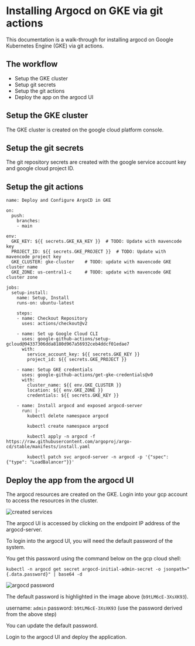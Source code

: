 # Installing Argocd on GKE via git actions  

This documentation is a walk-through for installing argocd on Google Kubernetes Engine (GKE) via git actions.  

## The workflow  
- Setup the GKE cluster  
- Setup git secrets  
- Setup the git actions  
- Deploy the app on the argocd UI

## Setup the GKE cluster  
The GKE cluster is created on the google cloud platform console. 

## Setup the git secrets  
The git repository secrets are created with the google service account key and google cloud project ID.  

## Setup the git actions  
```
name: Deploy and Configure ArgoCD in GKE

on:
  push:
    branches:
    - main

env:
  GKE_KEY: ${{ secrets.GKE_KA_KEY }}  # TODO: Update with mavencode key
  PROJECT_ID: ${{ secrets.GKE_PROJECT }}  # TODO: Update with mavencode project key
  GKE_CLUSTER: gke-cluster    # TODO: update with mavencode GKE cluster name
  GKE_ZONE: us-central1-c     # TODO: update with mavencode GKE cluster zone

jobs:
  setup-install:
    name: Setup, Install
    runs-on: ubuntu-latest

    steps:
    - name: Checkout Repository
      uses: actions/checkout@v2
    
    - name: Set up Google Cloud CLI
      uses: google-github-actions/setup-gcloud@94337306dda8180d967a56932ceb4ddcf01edae7
      with: 
        service_account_key: ${{ secrets.GKE_KEY }}
        project_id: ${{ secrets.GKE_PROJECT }}

    - name: Setup GKE credentials
      uses: google-github-actions/get-gke-credentials@v0
      with:
        cluster_name: ${{ env.GKE_CLUSTER }}
        location: ${{ env.GKE_ZONE }}
        credentials: ${{ secrets.GKE_KEY }}
        
    - name: Install argocd and exposed argocd-server
      run: |-   
        kubectl delete namespace argocd
        
        kubectl create namespace argocd
        
        kubectl apply -n argocd -f https://raw.githubusercontent.com/argoproj/argo-cd/stable/manifests/install.yaml

        kubectl patch svc argocd-server -n argocd -p '{"spec": {"type": "LoadBalancer"}}'  
```  
## Deploy the app from the argocd UI
The argocd resources are created on the GKE. Login into your gcp account to access the resources in the cluster.  

![created services](https://github.com/kennedyuche/doc-images/blob/main/argocd8.PNG)  

The argocd UI is accessed by clicking on the endpoint IP address of the argocd-server.  

To login into the argocd UI, you will need the default password of the system.  

You get this password using the command below on the gcp cloud shell:  

```  
kubectl -n argocd get secret argocd-initial-admin-secret -o jsonpath="{.data.password}" | base64 -d  
```  
![argocd password](https://github.com/kennedyuche/doc-images/blob/main/argocd12.PNG)  

The default password is highlighted in the image above (`b9tLM6cE-3XsXK93`).  

username: `admin`
password: `b9tLM6cE-3XsXK93`  (use the password derived from the above step)

You can update the default password.  

Login to the argocd UI and deploy the application.